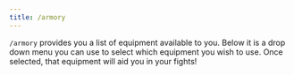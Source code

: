 ```yaml
---
title: /armory
---
```


`/armory` provides you a list of equipment available to you. Below it is a drop down menu you can use to select which equipment you wish to use. Once selected, that equipment will aid you in your fights!
